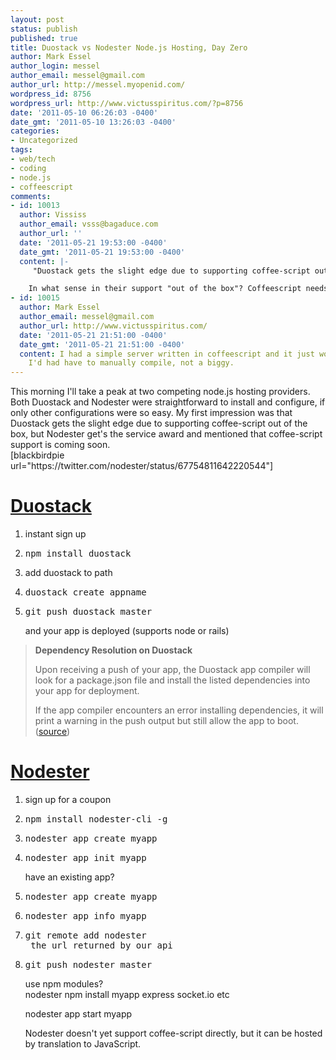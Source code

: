 ```yaml
---
layout: post
status: publish
published: true
title: Duostack vs Nodester Node.js Hosting, Day Zero
author: Mark Essel
author_login: messel
author_email: messel@gmail.com
author_url: http://messel.myopenid.com/
wordpress_id: 8756
wordpress_url: http://www.victusspiritus.com/?p=8756
date: '2011-05-10 06:26:03 -0400'
date_gmt: '2011-05-10 13:26:03 -0400'
categories:
- Uncategorized
tags:
- web/tech
- coding
- node.js
- coffeescript
comments:
- id: 10013
  author: Vississ
  author_email: vsss@bagaduce.com
  author_url: ''
  date: '2011-05-21 19:53:00 -0400'
  date_gmt: '2011-05-21 19:53:00 -0400'
  content: |-
     "Duostack gets the slight edge due to supporting coffee-script out of the box"

    In what sense in their support "out of the box"? Coffeescript needs to be compiled down to Javascript to run on Duostack.
- id: 10015
  author: Mark Essel
  author_email: messel@gmail.com
  author_url: http://www.victusspiritus.com/
  date: '2011-05-21 21:51:00 -0400'
  date_gmt: '2011-05-21 21:51:00 -0400'
  content: I had a simple server written in coffeescript and it just worked. On Nodester
    I'd had have to manually compile, not a biggy.
---
```

<p>This morning I'll take a peak at two competing node.js hosting providers. Both Duostack and Nodester were straightforward to install and configure, if only other configurations were so easy. My first impression was that Duostack gets the slight edge due to supporting coffee-script out of the box, but Nodester get's the service award and mentioned that coffee-script support is coming soon.<br />
[blackbirdpie url="https://twitter.com/nodester/status/67754811642220544"]</p>
<div class="hbox bluebox left">
<h1><a href="http://duostack.com">Duostack</a></h1>
<ol>
<li>instant sign up</li>
<li>
<pre>npm install duostack</pre>
</li>
<li>add duostack to path</li>
<li>
<pre>duostack create appname</pre>
</li>
<li>
<pre>git push duostack master</pre>
<p> and your app is deployed (supports node or rails) </li>
</ol>
<blockquote><p>
<b>Dependency Resolution on Duostack</b></p>
<p>Upon receiving a push of your app, the Duostack app compiler will look for a package.json file and install the listed dependencies into your app for deployment.</p>
<p>If the app compiler encounters an error installing dependencies, it will print a warning in the push output but still allow the app to boot.<br />
(<a href="http://docs.duostack.com/node/introduction">source</a>)
</p></blockquote>
</div>
<div class="hbox bluebox right">
<h1><a href="http://nodester.com">Nodester</a></h1>
<ol>
<li>sign up for a coupon</li>
<li>
<pre>npm install nodester-cli -g</pre>
</li>
<li>
<pre>nodester app create myapp</pre>
</li>
<li>
<pre>nodester app init myapp</pre>
</li>
<p>have an existing app?</p>
<li>
<pre>nodester app create myapp</pre>
</li>
<li>
<pre>nodester app info myapp</pre>
</li>
<li>
<pre>git remote add nodester
 the_url_returned_by_our_api</pre>
</li>
<li>
<pre>git push nodester master</pre>
</li>
<p>use npm modules?<br />
nodester npm install myapp express socket.io etc</p>
<p>nodester app start myapp</p>
<p>Nodester doesn't yet support coffee-script directly, but it can be hosted by translation to JavaScript.
</p></div>
<p><br/><br/><br/></p>
